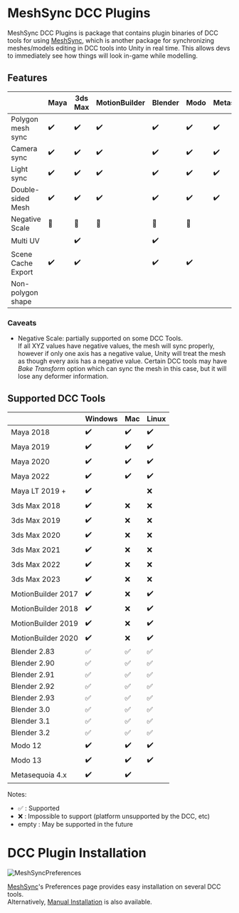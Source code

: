 
# MeshSync DCC Plugins

MeshSync DCC Plugins is package that contains plugin binaries of DCC tools for using [MeshSync](https://docs.unity3d.com/Packages/com.unity.meshsync@latest), 
which is another package for synchronizing meshes/models editing in DCC tools into Unity in real time.
This allows devs to immediately see how things will look in-game while modelling.

## Features

|                     | Maya                 | 3ds Max              | MotionBuilder        | Blender              | Modo                 | Metasequoia          | 
| --------------------| -------------------- | -------------------- | -------------------- | -------------------- | -------------------- | -------------------- | 
| Polygon mesh sync   | :heavy_check_mark:   | :heavy_check_mark:   | :heavy_check_mark:   | :heavy_check_mark:   | :heavy_check_mark:   | :heavy_check_mark:   |  
| Camera sync         | :heavy_check_mark:   | :heavy_check_mark:   | :heavy_check_mark:   | :heavy_check_mark:   | :heavy_check_mark:   | :heavy_check_mark:   |  
| Light sync          | :heavy_check_mark:   | :heavy_check_mark:   | :heavy_check_mark:   | :heavy_check_mark:   | :heavy_check_mark:   | :heavy_check_mark:   |  
| Double-sided Mesh   | :heavy_check_mark:   | :heavy_check_mark:   | :heavy_check_mark:   | :heavy_check_mark:   | :heavy_check_mark:   | :heavy_check_mark:   |  
| Negative Scale      | :small_red_triangle: | :small_red_triangle: | :small_red_triangle: | :small_red_triangle: | :small_red_triangle: |                      |
| Multi UV            |                      | :heavy_check_mark:   |                      | :heavy_check_mark:   |                      |                      |  
| Scene Cache Export  | :heavy_check_mark:   | :heavy_check_mark:   |                      | :heavy_check_mark:   | :heavy_check_mark:   |                      |  
| Non-polygon shape   |                      |                      |                      |                      |                      |                      |  


### Caveats

* Negative Scale: partially supported on some DCC Tools.  
  If all XYZ values have negative values, the mesh will sync properly, however if only one axis has a negative value,
  Unity will treat the mesh as though every axis has a negative value.
  Certain DCC tools may have *Bake Transform* option which can sync the mesh in this case, but it will lose any 
  deformer information.


## Supported DCC Tools

|                    | Windows            | Mac                | Linux              |
|--------------------| ------------------ | ------------------ |------------------- |
| Maya 2018          | :heavy_check_mark: | :heavy_check_mark: | :heavy_check_mark: |
| Maya 2019          | :heavy_check_mark: | :heavy_check_mark: | :heavy_check_mark: |
| Maya 2020          | :heavy_check_mark: | :heavy_check_mark: | :heavy_check_mark: |
| Maya 2022          | :heavy_check_mark: | :heavy_check_mark: | :heavy_check_mark: |
| Maya LT 2019 +     | :heavy_check_mark: |                    | :x:                |
| 3ds Max 2018       | :heavy_check_mark: | :x:                | :x:                |
| 3ds Max 2019       | :heavy_check_mark: | :x:                | :x:                |
| 3ds Max 2020       | :heavy_check_mark: | :x:                | :x:                |
| 3ds Max 2021       | :heavy_check_mark: | :x:                | :x:                |
| 3ds Max 2022       | :heavy_check_mark: | :x:                | :x:                |
| 3ds Max 2023       | :heavy_check_mark: | :x:                | :x:                |
| MotionBuilder 2017 | :heavy_check_mark: | :x:                | :heavy_check_mark: |
| MotionBuilder 2018 | :heavy_check_mark: | :x:                | :heavy_check_mark: |
| MotionBuilder 2019 | :heavy_check_mark: | :x:                | :heavy_check_mark: |
| MotionBuilder 2020 | :heavy_check_mark: | :x:                | :heavy_check_mark: |
| Blender 2.83       | :white_check_mark: | :white_check_mark: | :white_check_mark: |
| Blender 2.90       | :white_check_mark: | :white_check_mark: | :white_check_mark: |
| Blender 2.91       | :white_check_mark: | :white_check_mark: | :white_check_mark: |
| Blender 2.92       | :white_check_mark: | :white_check_mark: | :white_check_mark: |
| Blender 2.93       | :white_check_mark: | :white_check_mark: | :white_check_mark: |
| Blender 3.0        | :white_check_mark: | :white_check_mark: | :white_check_mark: |
| Blender 3.1        | :white_check_mark: | :white_check_mark: | :white_check_mark: |
| Blender 3.2        | :white_check_mark: | :white_check_mark: | :white_check_mark: |
| Modo 12            | :heavy_check_mark: | :heavy_check_mark: | :heavy_check_mark: |
| Modo 13            | :heavy_check_mark: | :heavy_check_mark: | :heavy_check_mark: |
| Metasequoia 4.x    | :heavy_check_mark: | :heavy_check_mark: |                    |

Notes:
* :white_check_mark: : Supported
* :x: : Impossible to support (platform unsupported by the DCC, etc)
* empty : May be supported in the future

# DCC Plugin Installation

![MeshSyncPreferences](Documentation~/images/MeshSyncPreferences.png)

[MeshSync](https://docs.unity3d.com/Packages/com.unity.meshsync@latest)'s Preferences page
provides easy installation on several DCC tools.  
Alternatively, [Manual Installation](Documentation~/en/Installation.md) is also available.
